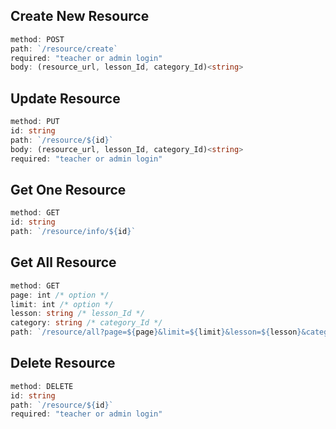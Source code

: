 ## **Create New Resource**

```ts
method: POST
path: `/resource/create`
required: "teacher or admin login"
body: (resource_url, lesson_Id, category_Id)<string>
```

## **Update Resource**

```ts
method: PUT
id: string
path: `/resource/${id}`
body: (resource_url, lesson_Id, category_Id)<string>
required: "teacher or admin login"
```

## **Get One Resource**

```ts
method: GET
id: string
path: `/resource/info/${id}`
```

## **Get All Resource**

```ts
method: GET
page: int /* option */
limit: int /* option */
lesson: string /* lesson_Id */
category: string /* category_Id */
path: `/resource/all?page=${page}&limit=${limit}&lesson=${lesson}&category=${category}`
```

## **Delete Resource**

```ts
method: DELETE
id: string
path: `/resource/${id}`
required: "teacher or admin login"
```